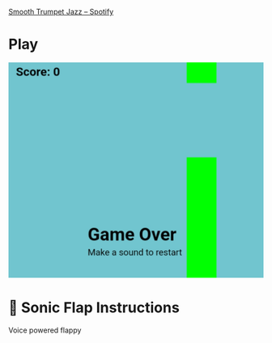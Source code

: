 
[Smooth Trumpet Jazz – Spotify](https://open.spotify.com/playlist/6gqJPa4A4gXTwTSGWcpC1d)


<h1><a href="https://bacionejs.github.io/sonicflap/" style="text-decoration: none; color: inherit;">Play</a></h1>

[![Demo – Click to Play](README.jpg)](https://bacionejs.github.io/sonicflap/)

# 📜 **Sonic Flap Instructions**

Voice powered flappy
